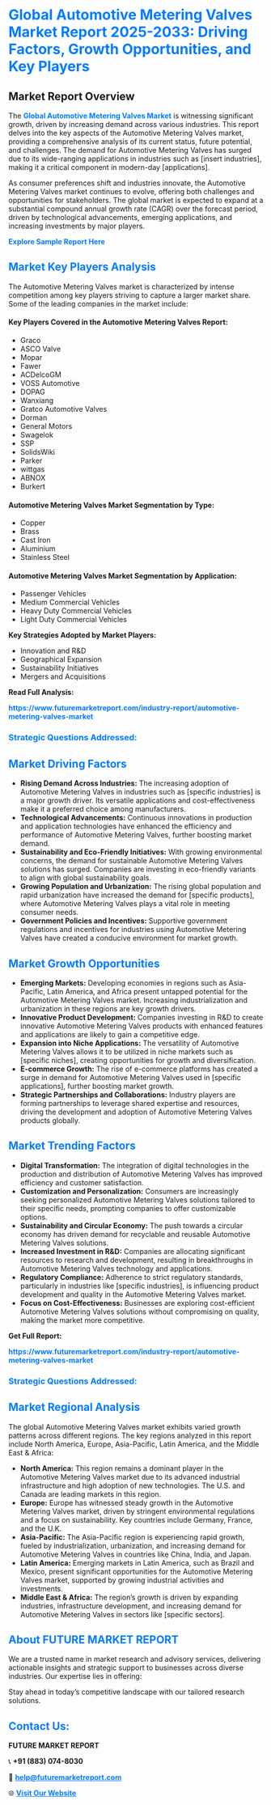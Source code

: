 <h1 style="color: #007BFF;">Global Automotive Metering Valves Market Report 2025-2033: Driving Factors, Growth Opportunities, and Key Players</h1>

<section id="overview">
<h2>Market Report Overview</h2>
<p>The <a href="https://www.futuremarketreport.com/industry-report/automotive-metering-valves-market" style="color: #007BFF; text-decoration: none;"><strong>Global Automotive Metering Valves Market</strong></a> is witnessing significant growth, driven by increasing demand across various industries. This report delves into the key aspects of the Automotive Metering Valves market, providing a comprehensive analysis of its current status, future potential, and challenges. The demand for Automotive Metering Valves has surged due to its wide-ranging applications in industries such as [insert industries], making it a critical component in modern-day [applications].</p>
<p>As consumer preferences shift and industries innovate, the Automotive Metering Valves market continues to evolve, offering both challenges and opportunities for stakeholders. The global market is expected to expand at a substantial compound annual growth rate (CAGR) over the forecast period, driven by technological advancements, emerging applications, and increasing investments by major players.</p>
</section>

<section id="overview">
<p><a href="https://www.futuremarketreport.com/request-sample/reportId=60479" style="color: #007BFF; text-decoration: none;"><strong>Explore Sample Report Here</strong></a></p>
</section>

<section id="key-players">
<h2 style="color: #007BFF;">Market Key Players Analysis</h2>
<p>The Automotive Metering Valves market is characterized by intense competition among key players striving to capture a larger market share. Some of the leading companies in the market include:</p>
<h4>Key Players Covered in the Automotive Metering Valves Report:</h4>
<ul><li>Graco</li><li>ASCO Valve</li><li>Mopar</li><li>Fawer</li><li>ACDelcoGM</li><li>VOSS Automotive</li><li>DOPAG</li><li>Wanxiang</li><li>Gratco Automotive Valves</li><li>Dorman</li><li>General Motors</li><li>Swagelok</li><li>SSP</li><li>SolidsWiki</li><li>Parker</li><li>wittgas</li><li>ABNOX</li><li>Burkert</li></ul>
<h4>Automotive Metering Valves Market Segmentation by Type:</h4>
<ul><li>Copper</li><li>Brass</li><li>Cast Iron</li><li>Aluminium</li><li>Stainless Steel</li></ul>

<h4>Automotive Metering Valves Market Segmentation by Application:</h4>
<ul><li>Passenger Vehicles</li><li>Medium Commercial Vehicles</li><li>Heavy Duty Commercial Vehicles</li><li>Light Duty Commercial Vehicles</li></ul>
<p><strong>Key Strategies Adopted by Market Players:</strong></p>
<ul>
<li>Innovation and R&D</li>
<li>Geographical Expansion</li>
<li>Sustainability Initiatives</li>
<li>Mergers and Acquisitions</li>
</ul>
</section>

<section>
<p><strong>Read Full Analysis: </strong></p><a href="https://www.futuremarketreport.com/industry-report/automotive-metering-valves-market" style="color: #007BFF; text-decoration: none;"><strong>https://www.futuremarketreport.com/industry-report/automotive-metering-valves-market</strong></a>
<h3 style="color: #007BFF;">Strategic Questions Addressed:</h3>
</section>

<section id="driving-factors">
<h2 style="color: #007BFF;">Market Driving Factors</h2>
<ul>
<li><strong>Rising Demand Across Industries:</strong> The increasing adoption of Automotive Metering Valves in industries such as [specific industries] is a major growth driver. Its versatile applications and cost-effectiveness make it a preferred choice among manufacturers.</li>
<li><strong>Technological Advancements:</strong> Continuous innovations in production and application technologies have enhanced the efficiency and performance of Automotive Metering Valves, further boosting market demand.</li>
<li><strong>Sustainability and Eco-Friendly Initiatives:</strong> With growing environmental concerns, the demand for sustainable Automotive Metering Valves solutions has surged. Companies are investing in eco-friendly variants to align with global sustainability goals.</li>
<li><strong>Growing Population and Urbanization:</strong> The rising global population and rapid urbanization have increased the demand for [specific products], where Automotive Metering Valves plays a vital role in meeting consumer needs.</li>
<li><strong>Government Policies and Incentives:</strong> Supportive government regulations and incentives for industries using Automotive Metering Valves have created a conducive environment for market growth.</li>
</ul>
</section>

<section id="growth-opportunities">
<h2 style="color: #007BFF;">Market Growth Opportunities</h2>
<ul>
<li><strong>Emerging Markets:</strong> Developing economies in regions such as Asia-Pacific, Latin America, and Africa present untapped potential for the Automotive Metering Valves market. Increasing industrialization and urbanization in these regions are key growth drivers.</li>
<li><strong>Innovative Product Development:</strong> Companies investing in R&D to create innovative Automotive Metering Valves products with enhanced features and applications are likely to gain a competitive edge.</li>
<li><strong>Expansion into Niche Applications:</strong> The versatility of Automotive Metering Valves allows it to be utilized in niche markets such as [specific niches], creating opportunities for growth and diversification.</li>
<li><strong>E-commerce Growth:</strong> The rise of e-commerce platforms has created a surge in demand for Automotive Metering Valves used in [specific applications], further boosting market growth.</li>
<li><strong>Strategic Partnerships and Collaborations:</strong> Industry players are forming partnerships to leverage shared expertise and resources, driving the development and adoption of Automotive Metering Valves products globally.</li>
</ul>
</section>

<section id="trending-factors">
<h2 style="color: #007BFF;">Market Trending Factors</h2>
<ul>
<li><strong>Digital Transformation:</strong> The integration of digital technologies in the production and distribution of Automotive Metering Valves has improved efficiency and customer satisfaction.</li>
<li><strong>Customization and Personalization:</strong> Consumers are increasingly seeking personalized Automotive Metering Valves solutions tailored to their specific needs, prompting companies to offer customizable options.</li>
<li><strong>Sustainability and Circular Economy:</strong> The push towards a circular economy has driven demand for recyclable and reusable Automotive Metering Valves solutions.</li>
<li><strong>Increased Investment in R&D:</strong> Companies are allocating significant resources to research and development, resulting in breakthroughs in Automotive Metering Valves technology and applications.</li>
<li><strong>Regulatory Compliance:</strong> Adherence to strict regulatory standards, particularly in industries like [specific industries], is influencing product development and quality in the Automotive Metering Valves market.</li>
<li><strong>Focus on Cost-Effectiveness:</strong> Businesses are exploring cost-efficient Automotive Metering Valves solutions without compromising on quality, making the market more competitive.</li>
</ul>
</section>

<section>
<p><strong>Get Full Report: </strong></p><a href="https://www.futuremarketreport.com/industry-report/automotive-metering-valves-market" style="color: #007BFF; text-decoration: none;"><strong>https://www.futuremarketreport.com/industry-report/automotive-metering-valves-market</strong></a>
<h3 style="color: #007BFF;">Strategic Questions Addressed:</h3>
</section>


<section id="regional-analysis">
<h2 style="color: #007BFF;">Market Regional Analysis</h2>
<p>The global Automotive Metering Valves market exhibits varied growth patterns across different regions. The key regions analyzed in this report include North America, Europe, Asia-Pacific, Latin America, and the Middle East & Africa:</p>
<ul>
<li><strong>North America:</strong> This region remains a dominant player in the Automotive Metering Valves market due to its advanced industrial infrastructure and high adoption of new technologies. The U.S. and Canada are leading markets in this region.</li>
<li><strong>Europe:</strong> Europe has witnessed steady growth in the Automotive Metering Valves market, driven by stringent environmental regulations and a focus on sustainability. Key countries include Germany, France, and the U.K.</li>
<li><strong>Asia-Pacific:</strong> The Asia-Pacific region is experiencing rapid growth, fueled by industrialization, urbanization, and increasing demand for Automotive Metering Valves in countries like China, India, and Japan.</li>
<li><strong>Latin America:</strong> Emerging markets in Latin America, such as Brazil and Mexico, present significant opportunities for the Automotive Metering Valves market, supported by growing industrial activities and investments.</li>
<li><strong>Middle East & Africa:</strong> The region’s growth is driven by expanding industries, infrastructure development, and increasing demand for Automotive Metering Valves in sectors like [specific sectors].</li>
</ul>
</section>

<footer>
<h2 style="color: #007BFF;">About FUTURE MARKET REPORT</h2>
<p>We are a trusted name in market research and advisory services, delivering actionable insights and strategic support to businesses across diverse industries. Our expertise lies in offering:</p>

<p>Stay ahead in today’s competitive landscape with our tailored research solutions.</p>

<h2 style="color: #007BFF;">Contact Us:</h2>
<p><strong>FUTURE MARKET REPORT</strong></p>
<p>📞 <strong>+91 (883) 074-8030</strong></p>
<p>📧 <strong><a href="mailto:help@futuremarketreport.com" style="color: #007BFF;">help@futuremarketreport.com</a></strong></p>
<p>🌐 <strong><a href="https://www.futuremarketreport.com/" style="color: #007BFF;">Visit Our Website</a></strong></p>
</footer>
